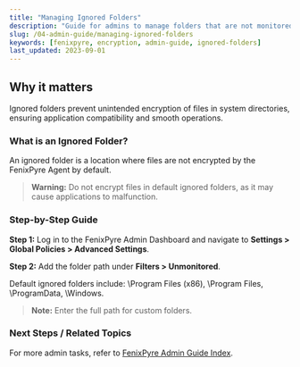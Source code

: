 ```yaml
---
title: "Managing Ignored Folders"
description: "Guide for admins to manage folders that are not monitored by FenixPyre for encryption."
slug: /04-admin-guide/managing-ignored-folders
keywords: [fenixpyre, encryption, admin-guide, ignored-folders]
last_updated: 2023-09-01
---
```


## Why it matters
Ignored folders prevent unintended encryption of files in system directories, ensuring application compatibility and smooth operations.

### What is an Ignored Folder?
An ignored folder is a location where files are not encrypted by the FenixPyre Agent by default.

> **Warning:** Do not encrypt files in default ignored folders, as it may cause applications to malfunction.

### Step-by-Step Guide

**Step 1:** Log in to the FenixPyre Admin Dashboard and navigate to **Settings > Global Policies > Advanced Settings**.

<!-- IMG: ./media/04-admin-guide/advanced-settings.png | Alt: Admin dashboard advanced settings page -->

**Step 2:** Add the folder path under **Filters > Unmonitored**.

Default ignored folders include: \Program Files (x86)\, \Program Files\, \ProgramData\, \Windows\.

> **Note:** Enter the full path for custom folders.

### Next Steps / Related Topics
For more admin tasks, refer to [FenixPyre Admin Guide Index](/docs-v4/04-admin-guide/index.md).
